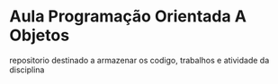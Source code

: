 # Aula Programação Orientada A Objetos
repositorio destinado a armazenar os codigo, trabalhos e atividade da disciplina
